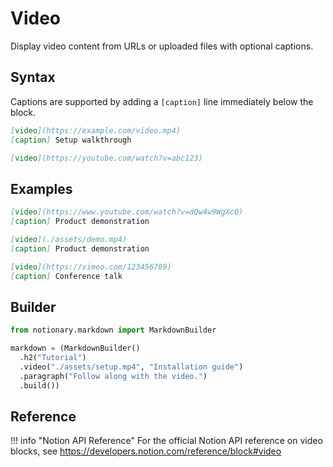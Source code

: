 # Video

Display video content from URLs or uploaded files with optional captions.

## Syntax

Captions are supported by adding a `[caption]` line immediately below the block.

```markdown
[video](https://example.com/video.mp4)
[caption] Setup walkthrough

[video](https://youtube.com/watch?v=abc123)
```

## Examples

```markdown
[video](https://www.youtube.com/watch?v=dQw4w9WgXcQ)
[caption] Product demonstration

[video](./assets/demo.mp4)
[caption] Product demonstration

[video](https://vimeo.com/123456789)
[caption] Conference talk
```

## Builder

```python
from notionary.markdown import MarkdownBuilder

markdown = (MarkdownBuilder()
  .h2("Tutorial")
  .video("./assets/setup.mp4", "Installation guide")
  .paragraph("Follow along with the video.")
  .build())
```

## Reference

!!! info "Notion API Reference"
    For the official Notion API reference on video blocks, see <a href="https://developers.notion.com/reference/block#video" target="_blank">https://developers.notion.com/reference/block#video</a>
